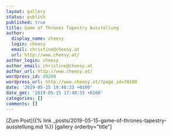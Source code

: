 ```yaml
---
layout: gallery
status: publish
published: true
title: Game of Thrones Tapestry Ausstellung
author:
  display_name: cheesy
  login: cheesy
  email: christine@cheesy.at
  url: http://www.cheesy.at/
author_login: cheesy
author_email: christine@cheesy.at
author_url: http://www.cheesy.at/
wordpress_id: 39200
wordpress_url: http://www.cheesy.at/?page_id=39200
date: '2019-05-15 19:48:33 +0100'
date_gmt: '2019-05-15 17:48:33 +0100'
categories: []
comments: []
---
```


[Zum Post]({% link _posts/2019-05-15-game-of-thrones-tapestry-ausstellung.md %})
[gallery orderby="title"]
